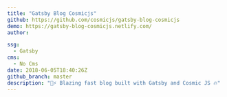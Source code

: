 ```yaml
---
title: "Gatsby Blog Cosmicjs"
github: https://github.com/cosmicjs/gatsby-blog-cosmicjs
demo: https://gatsby-blog-cosmicjs.netlify.com/
author: 

ssg:
  - Gatsby
cms:
  - No Cms
date: 2018-06-05T18:40:26Z
github_branch: master
description: "🚀⚡️ Blazing fast blog built with Gatsby and Cosmic JS 🔥"
---
```

